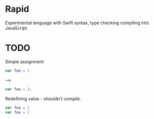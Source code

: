 # Rapid

Experimental language with Swift syntax, type checking compiling into JavaScript.

# TODO

Simple assignment

```swift
var foo = 1
```

-->

```js
var foo = 1;
```

Redefining value - shouldn't compile.


```swift
var foo = 1
var foo = 2
```

